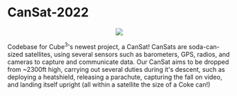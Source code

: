 # CanSat-2022

<p align="center">
  <img src="http://cube3sjsu.org/images/cansat.png" />
</p>

<p>
  Codebase for Cube<sup>3</sup>'s newest project, a CanSat! CanSats are soda-can-sized satellites, using several sensors such as barometers, GPS, radios, and cameras to capture and communicate data. Our CanSat aims to be dropped from ~2300ft high, carrying out several duties during it's descent, such as deploying a heatshield, releasing a parachute, capturing the fall on video, and landing itself upright (all within a satellite the size of a Coke can!) 
</P